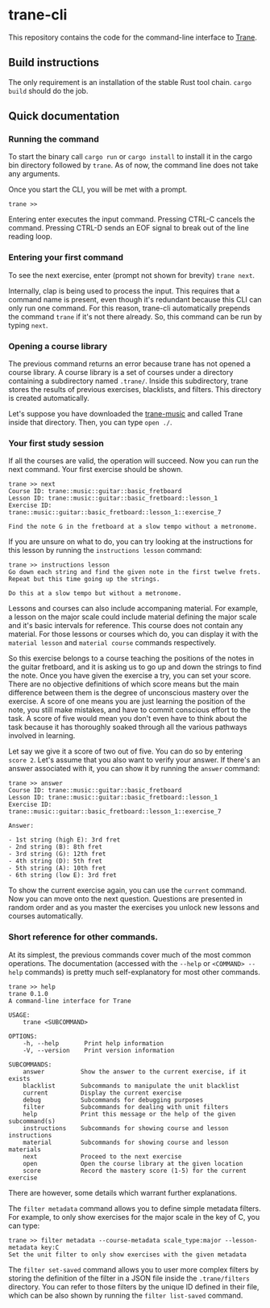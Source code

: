 # trane-cli

This repository contains the code for the command-line interface to
[Trane](https://github.com/trane-project/trane).

## Build instructions

The only requirement is an installation of the stable Rust tool chain. `cargo build` should do the
job.

## Quick documentation

### Running the command

To start the binary call `cargo run` or `cargo install` to install it in the cargo bin directory
followed by `trane`. As of now, the command line does not take any arguments.

Once you start the CLI, you will be met with a prompt.

```
trane >>
```

Entering enter executes the input command. Pressing CTRL-C cancels the command. Pressing CTRL-D
sends an EOF signal to break out of the line reading loop.

### Entering your first command

To see the next exercise, enter (prompt not shown for brevity) `trane next`.

Internally, clap is being used to process the input. This requires that a command name is present,
even though it's redundant because this CLI can only run one command. For this reason, trane-cli
automatically prepends the command `trane` if it's not there already. So, this command can be run by
typing `next`.

### Opening a course library

The previous command returns an error because trane has not opened a course library. A course
library is a set of courses under a directory containing a subdirectory named `.trane/`. Inside this
subdirectory, trane stores the results of previous exercises, blacklists, and filters. This
directory is created automatically.

Let's suppose you have downloaded the [trane-music](https://github.com/trane-project/trane-music)
and called Trane inside that directory. Then, you can type `open ./`.

### Your first study session

If all the courses are valid, the operation will succeed. Now you can run the next command. Your
first exercise should be shown.

```
trane >> next
Course ID: trane::music::guitar::basic_fretboard
Lesson ID: trane::music::guitar::basic_fretboard::lesson_1
Exercise ID: trane::music::guitar::basic_fretboard::lesson_1::exercise_7

Find the note G in the fretboard at a slow tempo without a metronome.
```

If you are unsure on what to do, you can try looking at the instructions for this lesson by
running the `instructions lesson` command:

```
trane >> instructions lesson
Go down each string and find the given note in the first twelve frets.
Repeat but this time going up the strings.

Do this at a slow tempo but without a metronome.
```

Lessons and courses can also include accompaning material. For example, a lesson on the major scale
could include material defining the major scale and it's basic intervals for reference. This course
does not contain any material. For those lessons or courses which do, you can display it with the
`material lesson` and `material course` commands respectively.

So this exercise belongs to a course teaching the positions of the notes in the guitar fretboard,
and it is asking us to go up and down the strings to find the note. Once you have given the exercise
a try, you can set your score. There are no objective definitions of which score means but the main
difference between them is the degree of unconscious mastery over the exercise. A score of one means
you are just learning the position of the note, you still make mistakes, and have to commit
conscious effort to the task. A score of five would mean you don't even have to think about the task
because it has thoroughly soaked through all the various pathways involved in learning.

Let say we give it a score of two out of five. You can do so by entering `score 2`. Let's assume
that you also want to verify your answer. If there's an answer associated with it, you can show it
by running the `answer` command:

```
trane >> answer
Course ID: trane::music::guitar::basic_fretboard
Lesson ID: trane::music::guitar::basic_fretboard::lesson_1
Exercise ID: trane::music::guitar::basic_fretboard::lesson_1::exercise_7

Answer:

- 1st string (high E): 3rd fret
- 2nd string (B): 8th fret
- 3rd string (G): 12th fret
- 4th string (D): 5th fret
- 5th string (A): 10th fret
- 6th string (low E): 3rd fret
```

To show the current exercise again, you can use the `current` command. Now you can move onto the
next question. Questions are presented in random order and as you master the exercises you unlock
new lessons and courses automatically.

### Short reference for other commands.

At its simplest, the previous commands cover much of the most common operations. The documentation
(accessed with the `--help` or `<COMMAND> --help` commands) is pretty much self-explanatory for most
other commands.

```
trane >> help
trane 0.1.0
A command-line interface for Trane

USAGE:
    trane <SUBCOMMAND>

OPTIONS:
    -h, --help       Print help information
    -V, --version    Print version information

SUBCOMMANDS:
    answer          Show the answer to the current exercise, if it exists
    blacklist       Subcommands to manipulate the unit blacklist
    current         Display the current exercise
    debug           Subcommands for debugging purposes
    filter          Subcommands for dealing with unit filters
    help            Print this message or the help of the given subcommand(s)
    instructions    Subcommands for showing course and lesson instructions
    material        Subcommands for showing course and lesson materials
    next            Proceed to the next exercise
    open            Open the course library at the given location
    score           Record the mastery score (1-5) for the current exercise
```

There are however, some details which warrant further explanations.

The `filter metadata` command allows you to define simple metadata filters. For example, to only
show exercises for the major scale in the key of C, you can type:

```
trane >> filter metadata --course-metadata scale_type:major --lesson-metadata key:C
Set the unit filter to only show exercises with the given metadata
```

The `filter set-saved` command allows you to user more complex filters by storing the definition of
the filter in a JSON file inside the `.trane/filters` directory. You can refer to those filters by
the unique ID defined in their file, which can be also shown by running the `filter list-saved`
command.
